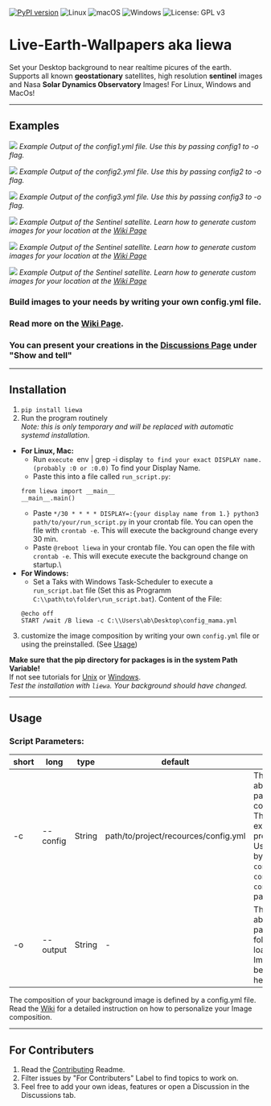 [![PyPI version](https://badge.fury.io/py/liewa.svg)](https://badge.fury.io/py/liewa)
![Linux](https://svgshare.com/i/Zhy.svg)
![macOS](https://svgshare.com/i/ZjP.svg)
![Windows](https://svgshare.com/i/ZhY.svg)
![License: GPL v3](https://img.shields.io/badge/License-GPLv3-blue.svg)

# Live-Earth-Wallpapers aka liewa
Set your Desktop background to near realtime picures of the earth.
Supports all known **geostationary** satellites, high resolution **sentinel** images and Nasa **Solar Dynamics Observatory** Images! For Linux, Windows and MacOs!

***
## Examples
<!-- ![alt text](examples/config1.png) -->
![](https://github.com/lennart-rth/Live-Earth-Wallpapers/blob/main/examples/config1.png)
*Example Output of the config1.yml file. Use this by passing config1 to -o flag.*
<!-- ![alt text](examples/config2.png) -->
![](https://github.com/lennart-rth/Live-Earth-Wallpapers/blob/main/examples/config2.png)
*Example Output of the config2.yml file. Use this by passing config2 to -o flag.*
<!-- ![alt text](examples/config3.png) -->
![](https://github.com/lennart-rth/Live-Earth-Wallpapers/blob/main/examples/config3.png)
*Example Output of the config3.yml file. Use this by passing config3 to -o flag.*
<!-- ![alt text](examples/caribic.png) -->
![](https://github.com/lennart-rth/Live-Earth-Wallpapers/blob/main/examples/caribic.png)
*Example Output of the Sentinel satellite. Learn how to generate custom images for your location at the [Wiki Page](https://github.com/lennart-rth/Live-Earth-Wallpapers/wiki)*
<!-- ![alt text](examples/arctic.png) -->
![](https://github.com/lennart-rth/Live-Earth-Wallpapers/blob/main/examples/arctic.png)
*Example Output of the Sentinel satellite. Learn how to generate custom images for your location at the [Wiki Page](https://github.com/lennart-rth/Live-Earth-Wallpapers/wiki)*
<!-- ![alt text](examples/desert.png) -->
![](https://github.com/lennart-rth/Live-Earth-Wallpapers/blob/main/examples/desert.png)
*Example Output of the Sentinel satellite. Learn how to generate custom images for your location at the [Wiki Page](https://github.com/lennart-rth/Live-Earth-Wallpapers/wiki)*
### Build images to your needs by writing your own config.yml file.
### Read more on the [Wiki Page](https://github.com/lennart-rth/Live-Earth-Wallpapers/wiki).
### You can present your creations in the [Discussions Page](https://github.com/lennart-rth/Live-Earth-Wallpapers/discussions/) under "Show and tell"

***
## Installation
1. `pip install liewa`
2. Run the program routinely\
*Note: this is only temporary and will be replaced with automatic systemd installation.*
  * **For Linux, Mac:**
    * Run `execute `env | grep -i display` to find your exact DISPLAY name. (probably :0 or :0.0)` To find your Display Name.
    * Paste this into a file called `run_script.py`: 
    ```
    from liewa import __main__
    __main__.main()
    ```
    * Paste  `*/30 * * * * DISPLAY=:{your display name from 1.} python3 path/to/your/run_script.py` in your crontab file. You can open the file with `crontab -e`. This will execute the background change every 30 min.
    * Paste  `@reboot liewa` in your crontab file. You can open the file with `crontab -e`. This will execute execute the background change on startup.\
  * **For Windows:**
    * Set a Taks with Windows Task-Scheduler to execute a `run_script.bat` file (Set this as Programm `C:\\path\to\folder\run_script.bat`). Content of the File:
    ```
    @echo off
    START /wait /B liewa -c C:\\Users\ab\Desktop\config_mama.yml
    ```
3. customize the image composition by writing your own `config.yml` file or using the preinstalled. (See [Usage](#Usage))

**Make sure that the pip directory for packages is in the system Path Variable!**\
If not see tutorials for [Unix](https://linuxhint.com/add-path-permanently-linux/) or [Windows](https://www.computerhope.com/issues/ch000549.htm).\
*Test the installation with `liewa`. Your background should have changed.*

***
## Usage
### Script Parameters:
| short | long     | type   | default                              | help                                                                 |
|-------|----------|--------|--------------------------------------|----------------------------------------------------------------------|
| -c    | --config | String | path/to/project/recources/config.yml | The absolute path to the config File. There are 3 examples preinstalled. Use them by passing `congfig1`, `config2` or `config3` as parameters.|
| -o    | --output | String | -                                    | The absolute path to a folder. All loaded Images will be saved here. |\

The composition of your background image is defined by a config.yml file.\
Read the [Wiki](https://github.com/lennart-rth/Live-Earth-Wallpapers/wiki) for a detailed instruction on how to personalize your Image composition.

***
## For Contributers
1. Read the [Contributing](CONTRIBUTING.md) Readme.
2. Filter issues by "For Contributers" Label to find topics to work on.
3. Feel free to add your own ideas, features or open a Discussion in the Discussions tab.

